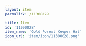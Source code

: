 ```yaml
---
layout: item
permalink: /11300028

title: Item
id: '11300028'
item_name: 'Gold Forest Keeper Hat'
icon_url: 'item/icon/11300028.png'
---
```

